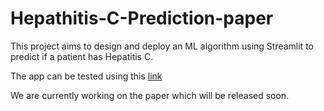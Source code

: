# Hepathitis-C-Prediction-paper

This project aims to design and deploy an ML algorithm using Streamlit to predict if a patient has Hepatitis C.

The app can be tested using this [link](https://hepathitis-c-prediction-paper-hjh7gacytwtitdgquivqwv.streamlit.app/)

We are currently working on the paper which will be released soon.


